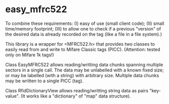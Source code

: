 # easy_mfrc522

To combine these requirements: (I) easy of use (small client code); 
(II) small time/memory footprint; (III) to allow one to check if a previous "version"
of the desired data is already recorded on the tag (like a file in a file system).)
 
This library is a wrapper for <MFRC522.h> that provides two classes to easily read 
 from and write to Mifare Classic tags (PICC). (Attention: tested only on Mifare 1k tags!)
  
 Class EasyMFRC522 allows reading/writting data chunks spanning multiple sectors in 
 a single call. The data may be unlabelled with a known fixed size; or may be 
 labelled (with a string) with arbitrary size. Multiple data chunks may be written to
 a single PICC (tag).
  
 Class RfidDictionaryView allows reading/writting string data as pairs "key-value".
 (It works like a "dictionary" of "map" data structure).
 